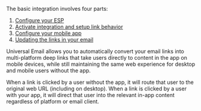 The basic integration involves four parts:

1. [Configure your ESP](#configure-your-esp)
1. [Activate integration and setup link behavior](#activate-integration)
1. [Configure your mobile app](#configure-your-mobile-app)
1. [Updating the links in your email](#using-universal-email)

Universal Email allows you to automatically convert your email links into multi-platform deep links that take users directly to content in the app on mobile devices, while still maintaining the same web experience for desktop and mobile users without the app.

When a link is clicked by a user without the app, it will route that user to the original web URL (including on desktop). When a link is clicked by a user with your app, it will direct that user into the relevant in-app content regardless of platform or email client.
